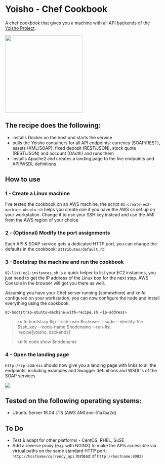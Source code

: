# Yoisho - Chef Cookbook

A chef cookbook that gives you a machine with all API backends of the [Yoisho Project](https://github.com/u1i/yoisho/tree/master/chef-cookbook).

<img src="https://raw.githubusercontent.com/u1i/yoisho/master/resources/yoisho-logo.png" width="250"/>

## The recipe does the following:

* installs Docker on the host and starts the service
* pulls the Yoisho containers for all API endpoints: currency (SOAP/REST), assets (XML/SOAP), fixed deposit (REST/JSON), stock quote (REST/JSON) and account (OAuth) and runs them
* installs Apache2 and creates a landing page to the live endpoints and API/WSDL definitions

## How to use

### 1 - Create a Linux machine

I've tested the cookbook on an AWS machine, the script `01-create-ec2-machine-ubuntu.sh` helps you create one if you have the AWS cli set up on your workstation. Change it to use your SSH key instead and use the AMI from the AWS region of your choice.

### 2 - (Optional) Modify the port assignments

Each API & SOAP service gets a dedicated HTTP port, you can change the defaults in the cookbook: `attributes/default.rb`

### 3 - Bootstrap the machine and run the cookbook

`02-list-ec2-instances.sh` is a quick helper to list your EC2 instances, you just need to get the IP address of the Linux box for the next step. AWS Console in the browser will get you there as well.

Assuming you have your Chef server running (somewhere) and knife configured on your workstation, you can now configure the node and install everything using the cookbook:

`03-bootstrap-ubuntu-machine-with-recipe.sh <ip-address>`

> knife bootstrap $ip --ssh-user $sshuser --sudo --identity-file $ssh_key --node-name $nodename --run-list 'recipe[yoisho_backends]'

> knife node show $nodename

### 4 - Open the landing page

`http://ip-address` should now give you a landing page with links to all the endpoints, including examples and Swagger definitions and WSDL's of the SOAP services.

![](https://raw.githubusercontent.com/u1i/yoisho/master/resources/ychefpage1.png)

## Tested on the following operating systems:

* Ubuntu Server 16.04 LTS (AWS AMI ami-51a7aa2d)

## To Do

* Test & adapt for other platforms - CentOS, RHEL, SuSE
* Add a reverse proxy (e.g. with NGINX) to make the APIs accessible via virtual paths on the same standard HTTP port: `http://hostname/currency_api` instead of `http://hostname:8082/` 
